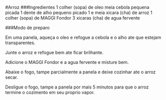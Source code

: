 #Arroz
###Ingredientes
1 colher (sopa) de oleo
meia cebola pequena picada
1 dente de alho pequeno picado
1 e meia xicara (cha) de arroz
1 colher (sopa) de MAGGI Fondor
3 xicaras (cha) de agua fervente

###Modo de preparo

Em uma panela, aqueça o oleo e refogue a cebola e o alho ate que estejam transparentes.

Junte o arroz e refogue bem ate ficar brilhante.

Adicione o MAGGI Fondor e a agua fervente e misture bem.

Abaixe o fogo, tampe parcialmente a panela e deixe cozinhar ate o arroz secar.

Desligue o fogo, tampe a panela por mais 5 minutos para que o arroz termine o cozimento em seu proprio vapor.
